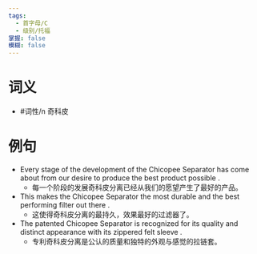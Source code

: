 ```yaml
---
tags:
  - 首字母/C
  - 级别/托福
掌握: false
模糊: false
---
```

# 词义
- #词性/n  奇科皮
# 例句
- Every stage of the development of the Chicopee Separator has come about from our desire to produce the best product possible .
	- 每一个阶段的发展奇科皮分离已经从我们的愿望产生了最好的产品。
- This makes the Chicopee Separator the most durable and the best performing filter out there .
	- 这使得奇科皮分离的最持久，效果最好的过滤器了。
- The patented Chicopee Separator is recognized for its quality and distinct appearance with its zippered felt sleeve .
	- 专利奇科皮分离是公认的质量和独特的外观与感觉的拉链套。
